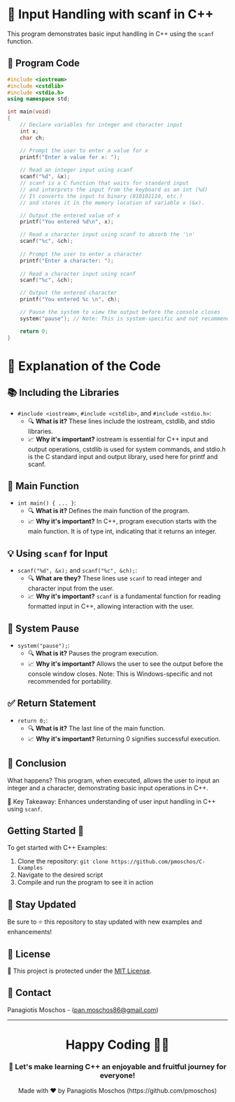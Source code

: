 # 🌟 Input Handling with scanf in C++

This program demonstrates basic input handling in C++ using the `scanf` function.

## 📝 Program Code

```cpp
#include <iostream>
#include <cstdlib>
#include <stdio.h>
using namespace std;

int main(void)
{
    // Declare variables for integer and character input
    int x;
    char ch;

    // Prompt the user to enter a value for x
    printf("Enter a value for x: ");
    
    // Read an integer input using scanf
    scanf("%d", &x); 
    // scanf is a C function that waits for standard input
    // and interprets the input from the keyboard as an int (%d)
    // It converts the input to binary (010101110, etc.)
    // and stores it in the memory location of variable x (&x).

    // Output the entered value of x
    printf("You entered %d\n", x);

    // Read a character input using scanf to absorb the '\n'
    scanf("%c", &ch);  
    
    // Prompt the user to enter a character
    printf("Enter a character: ");
    
    // Read a character input using scanf
    scanf("%c", &ch);

    // Output the entered character
    printf("You entered %c \n", ch);

    // Pause the system to view the output before the console closes
    system("pause"); // Note: This is system-specific and not recommended for portability

    return 0;
}
```

# 🧐 Explanation of the Code

## 📚 Including the Libraries
- `#include <iostream>`, `#include <cstdlib>`, and `#include <stdio.h>`:
  - 🔍 **What is it?** These lines include the iostream, cstdlib, and stdio libraries.
  - 📈 **Why it's important?** iostream is essential for C++ input and output operations, cstdlib is used for system commands, and stdio.h is the C standard input and output library, used here for printf and scanf.

## 🚀 Main Function
- `int main() { ... }`:
  - 🔍 **What is it?** Defines the main function of the program.
  - 📈 **Why it's important?** In C++, program execution starts with the main function. It is of type int, indicating that it returns an integer.

## 💡 Using `scanf` for Input
- `scanf("%d", &x);` and `scanf("%c", &ch);`:
  - 🔍 **What are they?** These lines use `scanf` to read integer and character input from the user.
  - 📈 **Why it's important?** `scanf` is a fundamental function for reading formatted input in C++, allowing interaction with the user.

## 🛑 System Pause
- `system("pause");`:
  - 🔍 **What is it?** Pauses the program execution.
  - 📈 **Why it's important?** Allows the user to see the output before the console window closes. Note: This is Windows-specific and not recommended for portability.

## ✅ Return Statement
- `return 0;`:
  - 🔍 **What is it?** The last line of the main function.
  - 📈 **Why it's important?** Returning 0 signifies successful execution.

## 🎉 Conclusion
What happens? This program, when executed, allows the user to input an integer and a character, demonstrating basic input operations in C++.

🔑 Key Takeaway: Enhances understanding of user input handling in C++ using `scanf`.

## Getting Started 🚀
To get started with C++ Examples:
1. Clone the repository: `git clone https://github.com/pmoschos/C-Examples`
2. Navigate to the desired script
3. Compile and run the program to see it in action

## 📢 Stay Updated
Be sure to ⭐ this repository to stay updated with new examples and enhancements!

## 📜 License 
🔐 This project is protected under the [MIT License](https://mit-license.org/).

## 📧 Contact 
Panagiotis Moschos - (pan.moschos86@gmail.com)

---
<h1 align=center>Happy Coding 👨‍💻 </h1>

<h3 align=center>🎉 Let's make learning C++ an enjoyable and fruitful journey for everyone!</h3>  

<p align="center">
  Made with ❤️ by Panagiotis Moschos (https://github.com/pmoschos)
</p>